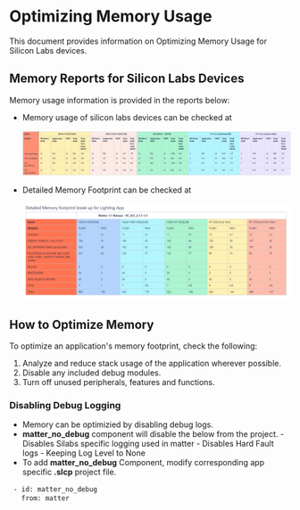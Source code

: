 # Optimizing Memory Usage
This document provides information on Optimizing Memory Usage for Silicon Labs devices.

## Memory Reports for Silicon Labs Devices
Memory usage information is provided in the reports below:
 - Memory usage of silicon labs devices can be checked at

   ![Memory Usage Report](./images/memory-usage-report.png)

 - Detailed Memory Footprint can be checked at

   ![Memory FootPrint](./images/memory-footprint-report.png)

## How to Optimize Memory
To optimize an application's memory footprint, check the following:
  1. Analyze and reduce stack usage of the application wherever possible.
  2. Disable any included debug modules.
  3. Turn off unused peripherals, features and functions.
   
### Disabling Debug Logging
- Memory can be optimizied by disabling debug logs. 
- **matter_no_debug** component will disable the below from the project.
        - Disables Silabs specific logging used in matter
        - Disables Hard Fault logs
        - Keeping Log Level to None
- To add **matter_no_debug** Component, modify corresponding app specific **.slcp** project file.
 ```shell     
  - id: matter_no_debug  
    from: matter
```